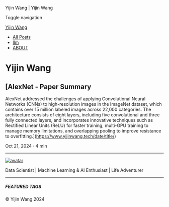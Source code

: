 Yijin Wang | Yijin Wang



Toggle navigation

[Yijin Wang](/)

* [All Posts](/)
* [llm](/categories/llm/)
* [ABOUT](/about//)




Yijin Wang
==========

[AlexNet - Paper Summary
-----------------------

AlexNet addressed the challenges of applying Convolutional Neural Networks (CNNs) to high-resolution images in the ImageNet dataset, which contains over 15 million labeled images across 22,000 categories. The architecture consists of eight layers, including five convolutional and three fully connected layers, and incorporates innovative techniques such as Rectified Linear Units (ReLU) for faster training, multi-GPU training to manage memory limitations, and overlapping pooling to improve resistance to overfitting.](https://www.yijinwang.tech/date/title/)

Oct 21, 2024
· 4 min

---

[![avatar](/img/yj.jpg)](/about)

Data Scientist | Machine Learning & AI Enthusiast | Life Adventurer

---

##### FEATURED TAGS

© Yijin Wang 2024